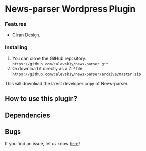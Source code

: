 

# News-parser Wordpress Plugin




### Features

*   Clean Design.


### Installing


1. You can clone the GitHub repository: `https://github.com/zalevsk1y/news-parser.git`
2. Or download it directly as a ZIP file: `https://github.com/zalevsk1y/news-parser/archive/master.zip`

This will download the latest developer copy of News-parser.

## How to use this plugin?




## Dependencies



## Bugs ##

If you find an issue, let us know [here](https://github.com/zalevsk1y/news-parser/issues?state=open)!
